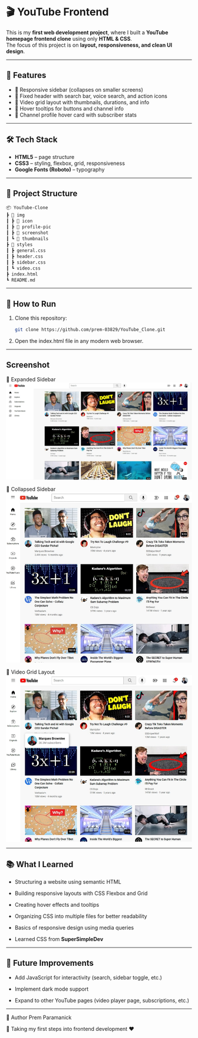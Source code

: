 # 🎬 YouTube Frontend

This is my **first web development project**, where I built a **YouTube homepage frontend clone** using only **HTML & CSS**.  
The focus of this project is on **layout, responsiveness, and clean UI design**.

---

## 🚀 Features
- 📌 Responsive sidebar (collapses on smaller screens)  
- 📌 Fixed header with search bar, voice search, and action icons  
- 📌 Video grid layout with thumbnails, durations, and info  
- 📌 Hover tooltips for buttons and channel info  
- 📌 Channel profile hover card with subscriber stats  

---

## 🛠️ Tech Stack
- **HTML5** – page structure  
- **CSS3** – styling, flexbox, grid, responsiveness  
- **Google Fonts (Roboto)** – typography  

---

## 📂 Project Structure
```
📦 YouTube-Clone
┣ 📂 img
┃ ┣ 📂 icon
┃ ┣ 📂 profile-pic
┃ ┣ 📂 screenshot
┃ ┗ 📂 thumbnails
┣ 📂 styles
┃ ┣ general.css
┃ ┣ header.css
┃ ┣ sidebar.css
┃ ┗ video.css
┣ index.html
┗ README.md
```
---

## 🎯 How to Run
1. Clone this repository:
   ```bash 
   git clone https://github.com/prem-03829/YouTube_Clone.git
   ```

2. Open the index.html file in any modern web browser.

---

## Screenshot

📸 Expanded Sidebar
![Homepage Wide Screen](img/screenshot/Expanded_SideBar.jpg)


📱 Collapsed Sidebar
![Homepage Smaller Screen](img/screenshot/Collapsed_SideBar.jpg)


🎯 Video Grid Layout
![ToolTip](img/screenshot/Tooltip_on_Hover.jpg)

---

## 📚 What I Learned
* Structuring a website using semantic HTML

* Building responsive layouts with CSS Flexbox and Grid

* Creating hover effects and tooltips

* Organizing CSS into multiple files for better readability

* Basics of responsive design using media queries

* Learned CSS from **SuperSimpleDev**

---

## 🌟 Future Improvements
* Add JavaScript for interactivity (search, sidebar toggle, etc.)

* Implement dark mode support

* Expand to other YouTube pages (video player page, subscriptions, etc.)

---

👤 Author
Prem Paramanick

🚀 Taking my first steps into frontend development ❤️
